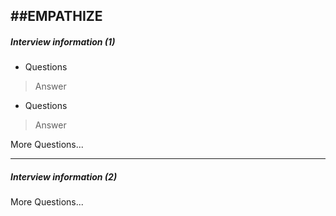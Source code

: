 ##EMPATHIZE
----
##### Interview information (1)
- Questions
 > Answer
- Questions
 > Answer

More Questions...

----
##### Interview information (2)

More Questions...
